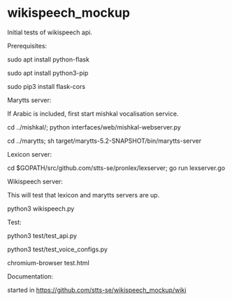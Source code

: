 # wikispeech_mockup

Initial tests of wikispeech api. 



Prerequisites:

sudo apt install python-flask

sudo apt install python3-pip

sudo pip3 install flask-cors




Marytts server:

If Arabic is included, first start mishkal vocalisation service.

cd ../mishkal/; python interfaces/web/mishkal-webserver.py

cd ../marytts; sh target/marytts-5.2-SNAPSHOT/bin/marytts-server

Lexicon server: 

cd $GOPATH/src/github.com/stts-se/pronlex/lexserver; go run lexserver.go

Wikispeech server:

This will test that lexicon and marytts servers are up.

python3 wikispeech.py



Test:

python3 test/test_api.py

python3 test/test_voice_configs.py

chromium-browser test.html 



Documentation:

started in https://github.com/stts-se/wikispeech_mockup/wiki

